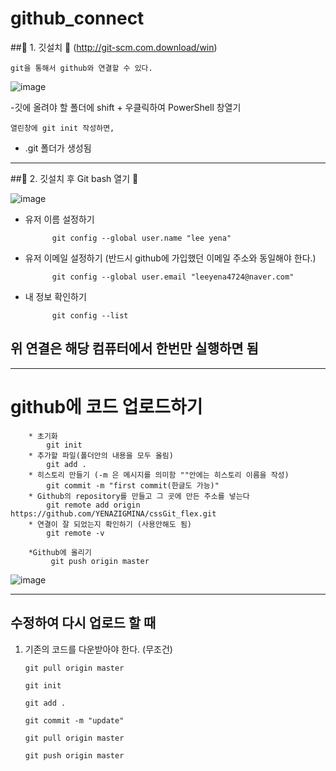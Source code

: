 # github_connect


##💐 1. 깃설치 🐠 (http://git-scm.com.download/win)

    git을 통해서 github와 연결할 수 있다.
    
![image](https://user-images.githubusercontent.com/129706758/235424480-723c221d-9e59-4ea5-99e0-891296b35f5b.png)


-깃에 올려야 할 폴더에 shift + 우클릭하여 PowerShell 창열기


    열린창에 git init 작성하면,
    
- .git 폴더가 생성됨

------------------------------------------------------------

##💐 2. 깃설치 후 Git bash 열기 🐠

![image](https://user-images.githubusercontent.com/129706758/235417846-8085469b-44e8-4b55-a01f-a7ea15741740.png)

* 유저 이름 설정하기

            git config --global user.name "lee yena"

* 유저 이메일 설정하기 (반드시 github에 가입했던 이메일 주소와 동일해야 한다.)

            git config --global user.email "leeyena4724@naver.com"

* 내 정보 확인하기

            git config --list
            


## 위 연결은 해당 컴퓨터에서 한번만 실행하면 됨
----------------------------------------------------


# github에 코드 업로드하기

        * 초기화
            git init
        * 추가할 파일(폴더안의 내용을 모두 올림)
            git add .
        * 히스토리 만들기 (-m 은 메시지를 의미함 ""안에는 히스토리 이름을 작성)
            git commit -m "first commit(한글도 가능)"
        * Github의 repository를 만들고 그 곳에 만든 주소를 넣는다
            git remote add origin https://github.com/YENAZIGMINA/cssGit_flex.git
        * 연결이 잘 되었는지 확인하기 (사용안해도 됨)
            git remote -v
            
        *Github에 올리기
             git push origin master
  
  ![image](https://user-images.githubusercontent.com/129706758/235424941-d5852250-4f2d-4b06-8e4b-a79ba8a89b64.png)
  
  
  -------------------------------------------------
  
  ## 수정하여 다시 업로드 할 때
  
 1. 기존의 코드를 다운받아야 한다. (무조건)

        git pull origin master
 
        git init
        
        git add .
        
        git commit -m "update"
        
        git pull origin master
        
        git push origin master
